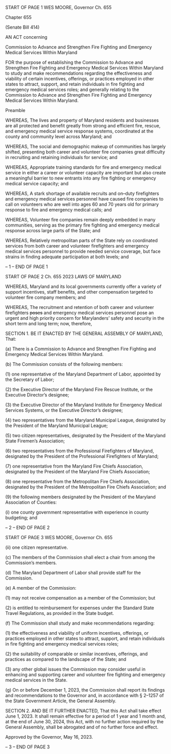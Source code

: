 START OF PAGE 1
WES MOORE, Governor Ch. 655

Chapter 655

(Senate Bill 414)

AN ACT concerning

Commission to Advance and Strengthen Fire Fighting and Emergency Medical
Services Within Maryland

FOR the purpose of establishing the Commission to Advance and Strengthen Fire Fighting
and Emergency Medical Services Within Maryland to study and make
recommendations regarding the effectiveness and viability of certain incentives,
offerings, or practices employed in other states to attract, support, and retain
individuals in fire fighting and emergency medical services roles; and generally
relating to the Commission to Advance and Strengthen Fire Fighting and Emergency
Medical Services Within Maryland.

Preamble

WHEREAS, The lives and property of Maryland residents and businesses are all
protected and benefit greatly from strong and efficient fire, rescue, and emergency medical
service response systems, coordinated at the county and community level across Maryland;
and

WHEREAS, The social and demographic makeup of communities has largely shifted,
presenting both career and volunteer fire companies great difficulty in recruiting and
retaining individuals for service; and

WHEREAS, Appropriate training standards for fire and emergency medical service
in either a career or volunteer capacity are important but also create a meaningful barrier
to new entrants into any fire fighting or emergency medical service capacity; and

WHEREAS, A stark shortage of available recruits and on–duty firefighters and
emergency medical services personnel have caused fire companies to call on volunteers who
are well into ages 60 and 70 years old for primary response to fire and emergency medical
calls; and

WHEREAS, Volunteer fire companies remain deeply embedded in many
communities, serving as the primary fire fighting and emergency medical response across
large parts of the State; and

WHEREAS, Relatively metropolitan parts of the State rely on coordinated services
from both career and volunteer firefighters and emergency medical services personnel to
provide needed service coverage, but face strains in finding adequate participation at both
levels; and

– 1 –
END OF PAGE 1

START OF PAGE 2
Ch. 655 2023 LAWS OF MARYLAND

WHEREAS, Maryland and its local governments currently offer a variety of support
incentives, staff benefits, and other compensation targeted to volunteer fire company
members; and

WHEREAS, The recruitment and retention of both career and volunteer firefighters
~~poses~~ and emergency medical services personnel pose an urgent and high priority concern
for Marylanders’ safety and security in the short term and long term; now, therefore,

SECTION 1. BE IT ENACTED BY THE GENERAL ASSEMBLY OF MARYLAND,
That:

(a) There is a Commission to Advance and Strengthen Fire Fighting and
Emergency Medical Services Within Maryland.

(b) The Commission consists of the following members:

(1) one representative of the Maryland Department of Labor, appointed by
the Secretary of Labor;

(2) the Executive Director of the Maryland Fire Rescue Institute, or the
Executive Director’s designee;

(3) the Executive Director of the Maryland Institute for Emergency
Medical Services Systems, or the Executive Director’s designee;

(4) two representatives from the Maryland Municipal League, designated
by the President of the Maryland Municipal League;

(5) two citizen representatives, designated by the President of the
Maryland State Firemen’s Association;

(6) two representatives from the Professional Firefighters of Maryland,
designated by the President of the Professional Firefighters of Maryland;

(7) one representative from the Maryland Fire Chiefs Association,
designated by the President of the Maryland Fire Chiefs Association;

(8) one representative from the Metropolitan Fire Chiefs Association,
designated by the President of the Metropolitan Fire Chiefs Association; and

(9) the following members designated by the President of the Maryland
Association of Counties:

(i) one county government representative with experience in county
budgeting; and

– 2 –
END OF PAGE 2

START OF PAGE 3
WES MOORE, Governor Ch. 655

(ii) one citizen representative.

(c) The members of the Commission shall elect a chair from among the
Commission’s members.

(d) The Maryland Department of Labor shall provide staff for the Commission.

(e) A member of the Commission:

(1) may not receive compensation as a member of the Commission; but

(2) is entitled to reimbursement for expenses under the Standard State
Travel Regulations, as provided in the State budget.

(f) The Commission shall study and make recommendations regarding:

(1) the effectiveness and viability of uniform incentives, offerings, or
practices employed in other states to attract, support, and retain individuals in fire fighting
and emergency medical services roles;

(2) the suitability of comparable or similar incentives, offerings, and
practices as compared to the landscape of the State; and

(3) any other global issues the Commission may consider useful in
enhancing and supporting career and volunteer fire fighting and emergency medical
services in the State.

(g) On or before December 1, 2023, the Commission shall report its findings and
recommendations to the Governor and, in accordance with § 2–1257 of the State
Government Article, the General Assembly.

SECTION 2. AND BE IT FURTHER ENACTED, That this Act shall take effect June
1, 2023. It shall remain effective for a period of 1 year and 1 month and, at the end of June
30, 2024, this Act, with no further action required by the General Assembly, shall be
abrogated and of no further force and effect.

Approved by the Governor, May 16, 2023.

– 3 –
END OF PAGE 3